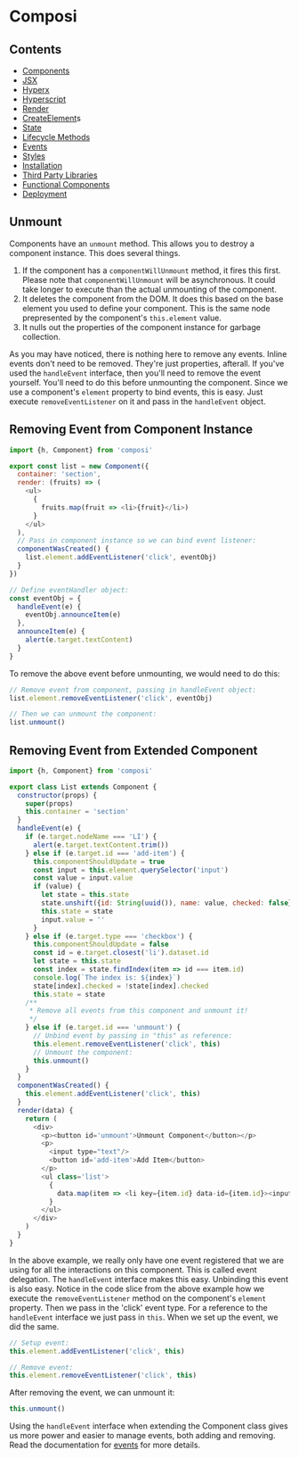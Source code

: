 Composi
=======

Contents
--------
- [Components](./components.md)
- [JSX](./jsx.md)
- [Hyperx](./hyperx.md)
- [Hyperscript](./hyperscript.md)
- [Render](./render.md)
- [CreateElement](./create-element.md)s
- [State](./state.md)
- [Lifecycle Methods](./lifecycle.md)
- [Events](./events.md)
- [Styles](./styles.md)
- [Installation](../README.md)
- [Third Party Libraries](./third-party.md)
- [Functional Components](./functional-components.md)
- [Deployment](./deployment.md)

Unmount
-------

Components have an `unmount` method. This allows you to destroy a component instance. This does several things. 

1. If the component has a `componentWillUnmount` method, it fires this first. Please note that `componentWillUnmount` will be asynchronous. It could take longer to execute than the actual unmounting of the component.
2. It deletes the component from the DOM. It does this based on the base element you used to define your component. This is the same node prepresented by the component's `this.element` value.
3. It nulls out the properties of the component instance for garbage collection.

As you may have noticed, there is nothing here to remove any events. Inline events don't need to be removed. They're just properties, afterall. If you've used the `handleEvent` interface, then you'll need to remove the event yourself. You'll need to do this before unmounting the component. Since we use a component's `element` property to bind events, this is easy. Just execute `removeEventListener` on it and pass in the `handleEvent` object.

Removing Event from Component Instance
--------------------------------------

```javascript
import {h, Component} from 'composi'

export const list = new Component({
  container: 'section',
  render: (fruits) => (
    <ul>
      {
        fruits.map(fruit => <li>{fruit}</li>)
      }
    </ul>
  ),
  // Pass in component instance so we can bind event listener:
  componentWasCreated() {
    list.element.addEventListener('click', eventObj)
  }
})

// Define eventHandler object:
const eventObj = {
  handleEvent(e) {
    eventObj.announceItem(e)
  },
  announceItem(e) {
    alert(e.target.textContent)
  }
}

```

To remove the above event before unmounting, we would need to do this:

```javascript
// Remove event from component, passing in handleEvent object:
list.element.removeEventListener('click', eventObj)

// Then we can unmount the component:
list.unmount()
```


Removing Event from Extended Component
--------------------------------------

```javascript
import {h, Component} from 'composi'

export class List extends Component {
  constructor(props) {
    super(props)
    this.container = 'section'
  }
  handleEvent(e) {
    if (e.target.nodeName === 'LI') {
      alert(e.target.textContent.trim())
    } else if (e.target.id === 'add-item') {
      this.componentShouldUpdate = true
      const input = this.element.querySelector('input')
      const value = input.value
      if (value) {
        let state = this.state
        state.unshift({id: String(uuid()), name: value, checked: false})
        this.state = state
        input.value = ''
      }
    } else if (e.target.type === 'checkbox') {
      this.componentShouldUpdate = false
      const id = e.target.closest('li').dataset.id
      let state = this.state
      const index = state.findIndex(item => id === item.id)
      console.log(`The index is: ${index}`)
      state[index].checked = !state[index].checked
      this.state = state
    /**
     * Remove all events from this component and unmount it!
     */
    } else if (e.target.id === 'unmount') {
      // Unbind event by passing in "this" as reference:
      this.element.removeEventListener('click', this)
      // Unmount the component:
      this.unmount()
    }
  }
  componentWasCreated() {
    this.element.addEventListener('click', this)
  }
  render(data) {
    return (
      <div>
        <p><button id='unmount'>Unmount Component</button></p>
        <p>
          <input type="text"/>
          <button id='add-item'>Add Item</button>
        </p>
        <ul class='list'>
          {
            data.map(item => <li key={item.id} data-id={item.id}><input type="checkbox" checked={item.checked}/> {item.name}</li>)
          }
        </ul>
      </div>
    )
  }
}
```

In the above example, we really only have one event registered that we are using for all the interactions on this component. This is called event delegation. The `handleEvent` interface makes this easy. Unbinding this event is also easy. Notice in the code slice from the above example how we execute the `removeEventListener` method on the component's `element` property. Then we pass in the 'click' event type. For a reference to the `handleEvent` interface we just pass in `this`. When we set up the event, we did the same. 
```javascript
// Setup event:
this.element.addEventListener('click', this)

// Remove event:
this.element.removeEventListener('click', this)
```
After removing the event, we can unmount it:

```javascript
this.unmount()
```

Using the `handleEvent` interface when extending the Component class gives us more power and easier to manage events, both adding and removing. Read the documentation for [events](events.md) for more details.